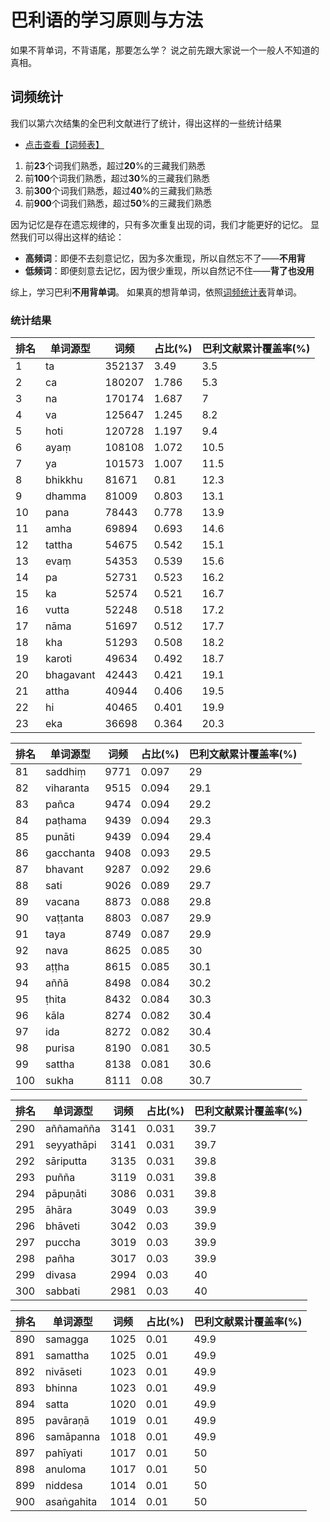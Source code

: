 # 巴利语的学习原则与方法

如果不背单词，不背语尾，那要怎么学？
说之前先跟大家说一个一般人不知道的真相。

## 词频统计
我们以第六次结集的全巴利文献进行了统计，得出这样的一些统计结果

- [点击查看【词频表】](#统计结果)

1. 前**23**个词我们熟悉，超过**20**%的三藏我们熟悉
2. 前**100**个词我们熟悉，超过**30**%的三藏我们熟悉
3. 前**300**个词我们熟悉，超过**40**%的三藏我们熟悉
4. 前**900**个词我们熟悉，超过**50**%的三藏我们熟悉

因为记忆是存在遗忘规律的，只有多次重复出现的词，我们才能更好的记忆。
显然我们可以得出这样的结论：
- **高频词**：即便不去刻意记忆，因为多次重现，所以自然忘不了——**不用背**
- **低频词**：即便刻意去记忆，因为很少重现，所以自然记不住——**背了也没用**

综上，学习巴利**不用背单词**。
如果真的想背单词，依照[词频统计表](https://www-hk.wikipali.org/app/statistics/index.php?language=en&wordop=like&spell=&groupby=base&0=on&0=on&0=on&93=on&94=on&95=on&0=on&164=on&165=on&166=on&0=on&167=on&168=on&169=on&170=on&171=on&0=on&84=on&85=on&86=on&87=on&88=on&89=on&90=on&91=on&92=on&82=on&83=on&0=on&154=on&156=on&157=on&158=on&159=on&160=on&161=on&162=on&163=on&143=on&144=on&145=on&146=on&147=on&148=on&149=on&150=on&151=on&152=on&153=on&155=on&0=on&0=on&213=on&214=on&0=on&215=on&216=on&0=on&217=on&0=on&0=on&73=on&0=on&74=on&0=on&75=on&0=on&76=on&0=on&77=on&0=on&78=on&79=on&80=on&0=on&81=on&69=on&70=on&71=on&72=on&0=on&0=on&0=on&103=on&104=on&105=on&0=on&130=on&131=on&132=on&0=on&133=on&134=on&135=on&136=on&137=on&0=on&99=on&100=on&101=on&102=on&0=on&116=on&122=on&123=on&124=on&125=on&126=on&127=on&128=on&129=on&106=on&107=on&108=on&109=on&110=on&111=on&112=on&113=on&114=on&115=on&117=on&118=on&119=on&120=on&121=on&0=on&0=on&138=on&139=on&0=on&140=on&141=on&0=on&142=on&0=on&96=on&97=on&98=on&0=on&0=on&0=on&185=on&186=on&187=on&188=on&189=on&0=on&192=on&193=on&194=on&0=on&195=on&196=on&197=on&198=on&199=on&0=on&181=on&182=on&183=on&184=on&0=on&190=on&191=on&0=on&204=on&205=on&206=on&207=on&208=on&209=on&210=on&211=on&212=on&200=on&201=on&202=on&203=on&0=on&172=on&173=on&174=on&175=on&176=on&177=on&178=on&179=on&180=on&0=on&0=on&64=on&65=on&66=on&67=on&68=on&0=on&39=on&40=on&41=on&42=on&43=on&44=on&45=on&0=on&22=on&23=on&24=on&25=on&0=on&1=on&2=on&3=on&4=on&5=on&6=on&7=on&8=on&0=on&61=on&62=on&63=on&0=on&13=on&14=on&15=on&16=on&17=on&18=on&19=on&20=on&21=on&9=on&10=on&11=on&12=on&0=on&27=on&28=on&29=on&30=on&31=on&32=on&33=on&34=on&35=on&26=on&0=on&36=on&37=on&38=on&0=on&52=on&53=on&54=on&55=on&56=on&57=on&58=on&59=on&60=on&46=on&47=on&48=on&49=on&50=on&51=on)背单词。

### 统计结果

|排名|单词源型|词频|占比(%)|巴利文献累计覆盖率(%)|
|-|-|-|-|-|
|1|ta|352137|3.49|3.5|
|2|ca|180207|1.786|5.3|
|3|na|170174|1.687|7|
|4|va|125647|1.245|8.2|
|5|hoti|120728|1.197|9.4|
|6|ayaṃ|108108|1.072|10.5|
|7|ya|101573|1.007|11.5|
|8|bhikkhu|81671|0.81|12.3|
|9|dhamma|81009|0.803|13.1|
|10|pana|78443|0.778|13.9|
|11|amha|69894|0.693|14.6|
|12|tattha|54675|0.542|15.1|
|13|evaṃ|54353|0.539|15.6|
|14|pa|52731|0.523|16.2|
|15|ka|52574|0.521|16.7|
|16|vutta|52248|0.518|17.2|
|17|nāma|51697|0.512|17.7|
|18|kha|51293|0.508|18.2|
|19|karoti|49634|0.492|18.7|
|20|bhagavant|42443|0.421|19.1|
|21|attha|40944|0.406|19.5|
|22|hi|40465|0.401|19.9|
|23|eka|36698|0.364|20.3|

|排名|单词源型|词频|占比(%)|巴利文献累计覆盖率(%)|
|-|-|-|-|-|
|81|saddhiṃ|9771|0.097|29|
|82|viharanta|9515|0.094|29.1|
|83|pañca|9474|0.094|29.2|
|84|paṭhama|9439|0.094|29.3|
|85|punāti|9439|0.094|29.4|
|86|gacchanta|9408|0.093|29.5|
|87|bhavant|9287|0.092|29.6|
|88|sati|9026|0.089|29.7|
|89|vacana|8873|0.088|29.8|
|90|vaṭṭanta|8803|0.087|29.9|
|91|taya|8749|0.087|29.9|
|92|nava|8625|0.085|30|
|93|aṭṭha|8615|0.085|30.1|
|94|aññā|8498|0.084|30.2|
|95|ṭhita|8432|0.084|30.3|
|96|kāla|8274|0.082|30.4|
|97|ida|8272|0.082|30.4|
|98|purisa|8190|0.081|30.5|
|99|sattha|8138|0.081|30.6|
|100|sukha|8111|0.08|30.7|


|排名|单词源型|词频|占比(%)|巴利文献累计覆盖率(%)|
|-|-|-|-|-|
|290|aññamañña|3141|0.031|39.7|
|291|seyyathāpi|3141|0.031|39.7|
|292|sāriputta|3135|0.031|39.8|
|293|puñña|3119|0.031|39.8|
|294|pāpuṇāti|3086|0.031|39.8|
|295|āhāra|3049|0.03|39.9|
|296|bhāveti|3042|0.03|39.9|
|297|puccha|3019|0.03|39.9|
|298|pañha|3017|0.03|39.9|
|299|divasa|2994|0.03|40|
|300|sabbati|2981|0.03|40|



|排名|单词源型|词频|占比(%)|巴利文献累计覆盖率(%)|
|-|-|-|-|-|
|890|samagga|1025|0.01|49.9|
|891|samattha|1025|0.01|49.9|
|892|nivāseti|1023|0.01|49.9|
|893|bhinna|1023|0.01|49.9|
|894|satta|1020|0.01|49.9|
|895|pavāraṇā|1019|0.01|49.9|
|896|samāpanna|1018|0.01|49.9|
|897|pahīyati|1017|0.01|50|
|898|anuloma|1017|0.01|50|
|899|niddesa|1014|0.01|50|
|900|asaṅgahita|1014|0.01|50|

